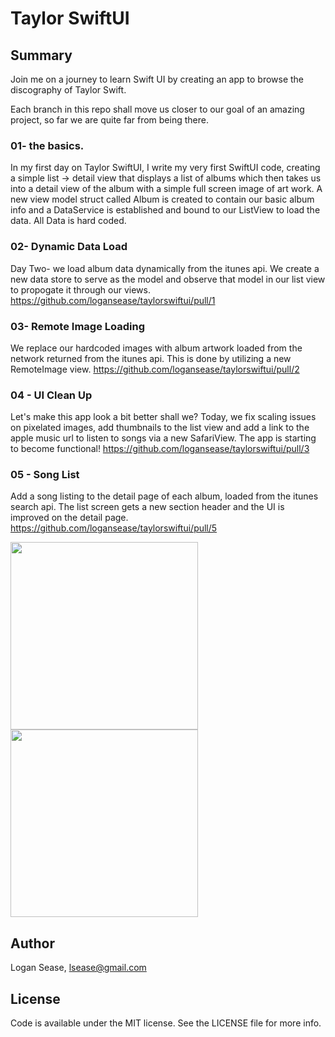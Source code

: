# Taylor SwiftUI

## Summary
Join me on a journey to learn Swift UI by creating an app to browse the discography of Taylor Swift.

Each branch in this repo shall move us closer to our goal of an amazing project, so far we are quite far from being there.

### 01- the basics.
In my first day on Taylor SwiftUI, I write my very first SwiftUI code, creating a simple list -> detail view that displays a list of albums which then takes us into a detail view of the album with a simple full screen image of art work.
A new view model struct called Album is created to contain our basic album info and a DataService is established and bound to our ListView to load the data.
All Data is hard coded.

### 02- Dynamic Data Load
Day Two- we load album data dynamically from the itunes api. We create a new data store to serve as the model and observe that model in our list view to propogate it through our views. 
https://github.com/logansease/taylorswiftui/pull/1

### 03- Remote Image Loading
We replace our hardcoded images with album artwork loaded from the network returned from the itunes api.
This is done by utilizing a new RemoteImage view.
https://github.com/logansease/taylorswiftui/pull/2

### 04 - UI Clean Up
Let's make this app look a bit better shall we? Today, we fix scaling issues on pixelated images, add thumbnails to the list view and add a link to the apple music url to listen to songs via a new SafariView. 
The app is starting to become functional!
https://github.com/logansease/taylorswiftui/pull/3

### 05 - Song List
Add a song listing to the detail page of each album, loaded from the itunes search api.
The list screen gets a new section header and the UI is improved on the detail page.
https://github.com/logansease/taylorswiftui/pull/5

<img src="https://user-images.githubusercontent.com/1085547/86537332-66708280-bebc-11ea-876e-0cdda2a5c92a.png" data-canonical-src="https://user-images.githubusercontent.com/1085547/86537332-66708280-bebc-11ea-876e-0cdda2a5c92a.png" width="300"/> <img src="https://user-images.githubusercontent.com/1085547/86537335-68d2dc80-bebc-11ea-9dc6-668904e6871f.png" data-canonical-src="https://user-images.githubusercontent.com/1085547/86537335-68d2dc80-bebc-11ea-9dc6-668904e6871f.png" width="300"/>





## Author

Logan Sease, lsease@gmail.com

## License

Code is available under the MIT license. See the LICENSE file for more info.
